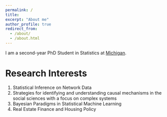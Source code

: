 ```yaml
---
permalink: /
title:
excerpt: "About me"
author_profile: true
redirect_from:
  - /about/
  - /about.html
---
```


I am a second-year PhD Student in Statistics at [Michigan](https://lsa.umich.edu/stats). 

Research Interests
======
1. Statistical Inference on Network Data
2. Strategies for identifying and understanding causal mechanisms in the social sciences with a focus on complex systems
3. Bayesian Paradigms in Statistical Machine Learning
4. Real Estate Finance and Housing Policy

